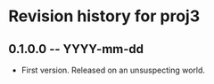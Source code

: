 # Revision history for proj3

## 0.1.0.0 -- YYYY-mm-dd

* First version. Released on an unsuspecting world.
